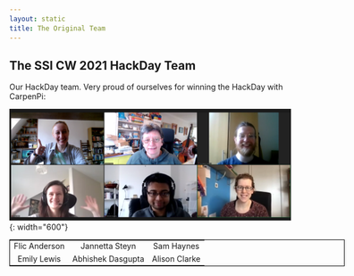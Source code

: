 ```yaml
---
layout: static
title: The Original Team
---
```


## The SSI CW 2021 HackDay Team


Our HackDay team. Very proud of ourselves for winning the HackDay with CarpenPi:

![Zoom screen shot of the CarpenPi Team at SSI CW 2021](images/SSICW2021_HackDayWinners.png){: width="600"}


<table style="width:600px; text-align:center;border: 1px solid black">
<tr>
  <td>Flic Anderson</td><td>Jannetta Steyn</td><td>Sam Haynes</td>
</tr><tr>
  <td>Emily Lewis</td><td>Abhishek Dasgupta</td><td>Alison Clarke</td>
</tr>
</table>
